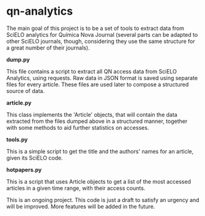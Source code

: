 # qn-analytics

The main goal of this project is to be a set of tools to extract data from SciELO analytics for Química Nova Journal (several parts can be adapted to other SciELO journals, though, considering they use the same structure for a great number of their journals).

**dump.py**

This file contains a script to extract all QN access data from SciELO Analytics, using requests. Raw data in JSON format is saved using separate files for every article. These files are used later to compose a structured source of data.

**article.py**

This class implements the 'Article' objects, that will contain the data extracted from the files dumped above in a structured manner, together with some methods to aid further statistics on accesses.

**tools.py**

This is a simple script to get the title and the authors' names for an article, given its SciELO code.

**hotpapers.py**

This is a script that uses Article objects to get a list of the most accessed articles in a given time range, with their access counts.

This is an ongoing project. This code is just a draft to satisfy an urgency and will be improved. More features will be added in the future.
